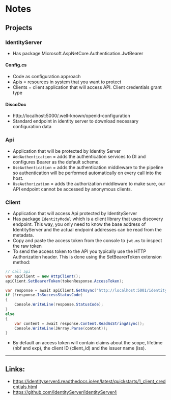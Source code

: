 # Notes


## Projects


### IdentityServer
* Has package Microsoft.AspNetCore.Authentication.JwtBearer
#### Config.cs
* Code as configuration approach 
* Apis = resources in system that you want to protect
* Clients = client application that will access API. Client credentials grant type
#### DiscoDoc
* http://localhost:5000/.well-known/openid-configuration
* Standard endpoint in identity server to download necessary configuration data

### Api
* Application that will be protected by Identity Server    
* `AddAuthentication` = adds the authentication services to DI and configures Bearer as the default scheme.
* `UseAuthentication` = adds the authentication middleware to the pipeline so authentication will be performed automatically on every call into the host.
* `UseAuthorization` = adds the authorization middleware to make sure, our API endpoint cannot be accessed by anonymous clients.

### Client
* Application that will access Api protected by IdentityServer
* Has package `IdentityModel` which is a client library that uses discovery endpoint. This way, you only need to know the base address of IdentityServer and the actual endpoint addresses can be read from the metadata.
* Copy and paste the access token from the console to `jwt.ms` to inspect the raw token
* To send the access token to the API you typically use the HTTP Authorization header. This is done using the SetBearerToken extension method:
```C#
// call api
var apiClient = new HttpClient();
apiClient.SetBearerToken(tokenResponse.AccessToken);

var response = await apiClient.GetAsync("http://localhost:5001/identity");
if (!response.IsSuccessStatusCode)
{
    Console.WriteLine(response.StatusCode);
}
else
{
    var content = await response.Content.ReadAsStringAsync();
    Console.WriteLine(JArray.Parse(content));
}
```
* By default an access token will contain claims about the scope, lifetime (nbf and exp), the client ID (client_id) and the issuer name (iss).

---

## Links:
* https://identityserver4.readthedocs.io/en/latest/quickstarts/1_client_credentials.html
* https://github.com/IdentityServer/IdentityServer4

